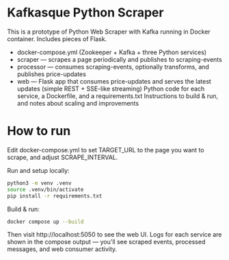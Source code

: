 # Kafkasque Python Scraper
This is a prototype of Python Web Scraper with Kafka running in Docker container. Includes pieces of Flask.

* docker-compose.yml (Zookeeper + Kafka + three Python services)
* scraper — scrapes a page periodically and publishes to scraping-events
* processor — consumes scraping-events, optionally transforms, and publishes price-updates
* web — Flask app that consumes price-updates and serves the latest updates (simple REST + SSE-like streaming)
Python code for each service, a Dockerfile, and a requirements.txt
Instructions to build & run, and notes about scaling and improvements

# How to run
Edit docker-compose.yml to set TARGET_URL to the page you want to scrape, and adjust SCRAPE_INTERVAL.

Run and setup locally:
```bash
python3 -m venv .venv
source .venv/bin/activate
pip install -r requirements.txt
```

Build & run:
```bash
docker compose up --build
```

Then visit http://localhost:5050 to see the web UI.
Logs for each service are shown in the compose output — you'll see scraped events, processed messages, and web consumer activity.
